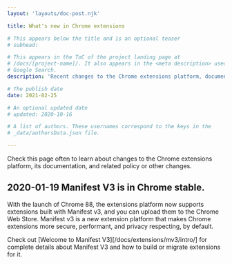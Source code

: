 ```yaml
---
layout: 'layouts/doc-post.njk'

title: What's new in Chrome extensions

# This appears below the title and is an optional teaser
# subhead: 

# This appears in the ToC of the project landing page at
# /docs/[project-name]/. It also appears in the <meta description> used in 
# Google Search.
description: 'Recent changes to the Chrome extensions platform, documentation, and policy'

# The publish date
date: 2021-02-25

# An optional updated date
# updated: 2020-10-16

# A list of authors. These usernames correspond to the keys in the
# _data/authorsData.json file.

---
```


Check this page often to learn about changes to the Chrome extensions platform,
its documentation, and related policy or other changes.

## 2020-01-19 Manifest V3 is in Chrome stable.

With the launch of Chrome 88, the extensions platform now supports extensions
built with Manifest v3, and you can upload them to the Chrome Web Store.
Manifest v3 is a new extension platform that makes Chrome extensions more
secure, performant, and privacy respecting, by default.

Check out [Welcome to Manifest V3][/docs/extensions/mv3/intro/] for complete
details about Manifest V3 and how to build or migrate extensions for it.

